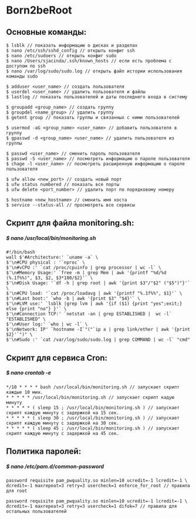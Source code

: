 # Born2beRoot


## Основные команды:
	$ lsblk // показать информацию о дисках и разделах
	$ nano /etc/ssh/sshd_config // открыть конфиг ssh
	$ nano /etc/sudoers // открыть конфиг sudo
	$ nano /Users/sjacinda/.ssh/known_hosts // если есть проблема с доступом по ssh
	$ nano /var/log/sudo/sudo.log // открыть файл истории использования команды sudo

	$ adduser <user_name> // создать пользователя
	$ userdel <user_name> // удалить пользователя и файлы
	$ lastlog // показать пользователей и даты последнего входа в систему
	
	$ groupadd <group_name> // создать группу
	$ groupdel <name_group> // удалить группу
	$ getent group // показать группы и связанных с ними пользователей
	
	$ usermod -aG <group_name> <user_name> // добавить пользователя в группу
	$ gpasswd -d <group_name> <user_name> // удалить пользователя из группы
	
	$ passwd <user_name> // сменить пароль пользователя
	$ passwd -S <user_name> // посмотреть информацию о пароле пользователя
	$ chage -l <user_name> // посмотреть расширенную информацию о пароле пользователя
	
	$ ufw allow <new_port> // создать новый порт
	$ ufw status numbered // показать все порты
	$ ufw delete <port_number> // удалить порт по порядковому номеру

	$ hostname <new_hostname> // сменить имя хоста
	$ service --status-all // просмотреть все сервисы

## Скрипт для файла monitoring.sh:
##### $ nano /usr/local/bin/monitoring.sh
	#!/bin/bash
	wall $'#Architecture:' `uname -a` \
	$'\n#CPU physical : '`nproc` \
	$'\n#vCPU :' `cat /proc/cpuinfo | grep processor | wc -l` \
	$'\n#Memory Usage:' `free -m | grep Mem | awk '{printf "%d/%d (%.1f%%)", $3, $2, $3*100/$2}'` \
	$'\n#Disk Usage: '`df -h | grep root | awk '{print $3"/"$2" ("$5")"}'` \
	$'\n#CPU load: '`cat /proc/loadavg | awk '{printf "%.1f%%", $1}'` \
	$'\n#Last boot:' `who -b | awk '{print $3" "$4}'` \
	$'\n#LVM use:' `lsblk |grep lvm | awk '{if ($1) {print "yes";exit;} else {print "no"} }'` \
	$'\n#Connection TCP:' `netstat -an | grep ESTABLISHED |  wc -l` "ESTABLISHED" \
	$'\n#User log:' `who | wc -l` \
	$'\nNetwork: IP' `hostname -I`"("`ip a | grep link/ether | awk '{print $2}'`")" \
	$'\n#Sudo :' `cat /var/log/sudo/sudo.log | grep COMMAND | wc -l` "cmd"


## Скрипт для сервиса Cron:
##### $ nano crontab -e
	*/10 * * * * bash /usr/local/bin/monitoring.sh // запускает скрипт каждые 10 мин.
	* * * * * /usr/local/bin/monitoring.sh // запускает скрипт кадую минуту
	* * * * * ( sleep 15 ; /usr/local/bin/monitoring.sh ) // запускает скрипт каждую минуту с задержкой на 15 сек.
	* * * * * ( sleep 30 ; /usr/local/bin/monitoring.sh ) // запускает скрипт каждую минуту с задержкой на 30 сек.
	* * * * * ( sleep 45 ; /usr/local/bin/monitoring.sh ) // запускает скрипт каждую минуту с задержкой на 45 сек.


## Политика паролей:
##### $ nano /etc/pam.d/common-password
	password requisite pam_pwquality.so minlen=10 ucredit=-1 lcredit=-1 \
	dcredit=-1 maxrepeat=3 retry=3 usercheck=1 enforce_for_root // правила для root
	
	password requisite pam_pwquality.so minlen=10 ucredit=-1 lcredit=-1 \
	dcredit=-1 maxrepeat=3 retry=3 usercheck=1 difok=7 // правила для остальных пользователей
